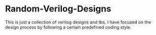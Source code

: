 # Random-Verilog-Designs
This is just a collection of verilog designs and tbs. 
I have focused on the design process by following a certain predefined coding style.

